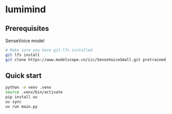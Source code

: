 # lumimind

## Prerequisites

SenseVoice model

```bash
# Make sure you have git-lfs installed
git lfs install
git clone https://www.modelscope.cn/iic/SenseVoiceSmall.git pretrained_models/SenseVoiceSmall
```

## Quick start

```bash
python -m venv .venv
source .venv/bin/activate
pip install uv
uv sync
uv run main.py
```